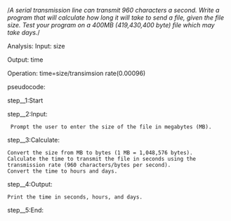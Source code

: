 /*A serial transmission line can transmit 960 characters a second. Write a program that will calculate how long it will take to send a file, given the file size. Test your program on a 400MB (419,430,400 byte) file which may take days.*/

Analysis:
Input: size

Output: time

Operation: time=size/transimsion rate(0.00096)

pseudocode:


step__1:Start

step__2:Input:

     Prompt the user to enter the size of the file in megabytes (MB).

step__3:Calculate:

    Convert the size from MB to bytes (1 MB = 1,048,576 bytes).
    Calculate the time to transmit the file in seconds using the transmission rate (960 characters/bytes per second).
    Convert the time to hours and days.

step__4:Output:

    Print the time in seconds, hours, and days.

step__5:End:
